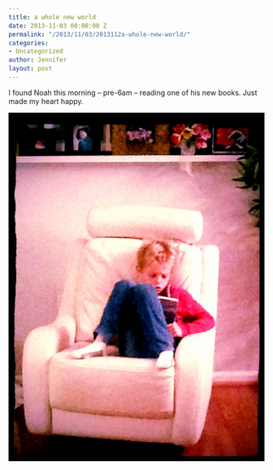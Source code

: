 ```yaml
---
title: a whole new world
date: 2013-11-03 00:00:00 Z
permalink: "/2013/11/03/2013112a-whole-new-world/"
categories:
- Uncategorized
author: Jennifer
layout: post
---
```


I found Noah this morning &#8211; pre-6am &#8211; reading one of his new books. Just made my heart happy.&nbsp;

<div class="image-gallery-wrapper">
  <p>
    <img src="/assets/images/a-whole-new-world/2013-10-25+06.51.03.jpg" />
  </p>
</div>
